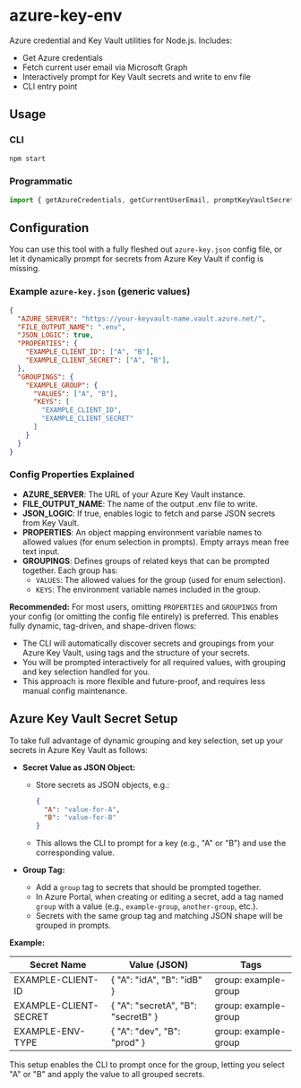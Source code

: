 # azure-key-env

Azure credential and Key Vault utilities for Node.js. Includes:
- Get Azure credentials
- Fetch current user email via Microsoft Graph
- Interactively prompt for Key Vault secrets and write to env file
- CLI entry point


## Usage

### CLI
```sh
npm start
```

### Programmatic
```js
import { getAzureCredentials, getCurrentUserEmail, promptKeyVaultSecretsAndWriteEnv } from 'hec-assemble-env';
```

## Configuration

You can use this tool with a fully fleshed out `azure-key.json` config file, or let it dynamically prompt for secrets from Azure Key Vault if config is missing.

### Example `azure-key.json` (generic values)
```json
{
  "AZURE_SERVER": "https://your-keyvault-name.vault.azure.net/",
  "FILE_OUTPUT_NAME": ".env",
  "JSON_LOGIC": true,
  "PROPERTIES": {
    "EXAMPLE_CLIENT_ID": ["A", "B"],
    "EXAMPLE_CLIENT_SECRET": ["A", "B"],
  },
  "GROUPINGS": {
    "EXAMPLE_GROUP": {
      "VALUES": ["A", "B"],
      "KEYS": [
        "EXAMPLE_CLIENT_ID",
        "EXAMPLE_CLIENT_SECRET"
      ]
    }
  }
}
```

### Config Properties Explained

- **AZURE_SERVER**: The URL of your Azure Key Vault instance.
- **FILE_OUTPUT_NAME**: The name of the output .env file to write.
- **JSON_LOGIC**: If true, enables logic to fetch and parse JSON secrets from Key Vault.
- **PROPERTIES**: An object mapping environment variable names to allowed values (for enum selection in prompts). Empty arrays mean free text input.
- **GROUPINGS**: Defines groups of related keys that can be prompted together. Each group has:
  - `VALUES`: The allowed values for the group (used for enum selection).
  - `KEYS`: The environment variable names included in the group.

**Recommended:** For most users, omitting `PROPERTIES` and `GROUPINGS` from your config (or omitting the config file entirely) is preferred. This enables fully dynamic, tag-driven, and shape-driven flows:

- The CLI will automatically discover secrets and groupings from your Azure Key Vault, using tags and the structure of your secrets.
- You will be prompted interactively for all required values, with grouping and key selection handled for you.
- This approach is more flexible and future-proof, and requires less manual config maintenance.


## Azure Key Vault Secret Setup

To take full advantage of dynamic grouping and key selection, set up your secrets in Azure Key Vault as follows:

- **Secret Value as JSON Object:**
  - Store secrets as JSON objects, e.g.:
    ```json
    {
      "A": "value-for-A",
      "B": "value-for-B"
    }
    ```
  - This allows the CLI to prompt for a key (e.g., "A" or "B") and use the corresponding value.

- **Group Tag:**
  - Add a `group` tag to secrets that should be prompted together.
  - In Azure Portal, when creating or editing a secret, add a tag named `group` with a value (e.g., `example-group`, `another-group`, etc.).
  - Secrets with the same group tag and matching JSON shape will be grouped in prompts.

**Example:**

| Secret Name                | Value (JSON)                        | Tags           |
|---------------------------|-------------------------------------|----------------|
| EXAMPLE-CLIENT-ID         | { "A": "idA", "B": "idB" }           | group: example-group|
| EXAMPLE-CLIENT-SECRET     | { "A": "secretA", "B": "secretB" }   | group: example-group|
| EXAMPLE-ENV-TYPE          | { "A": "dev", "B": "prod" }           | group: example-group|

This setup enables the CLI to prompt once for the group, letting you select "A" or "B" and apply the value to all grouped secrets.
